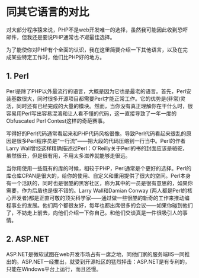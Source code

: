 # 同其它语言的对比

对大部分程序猿来说，PHP不是web开发唯一的选择，虽然我可能因此收到恐吓邮件，但我还是要说PHP通常也*不是*最佳选择。

为了能使你对PHP有个全面的认识，我在这里简要介绍一下其他语言，以及在完成某些特定工作时，他们比PHP好的地方。

## 1. Perl

Perl是除了PHP以外最流行的语言，大概是因为它也是最老的语言。首先，Perl安装基数很大，同时很多开源项目都需要Perl才能正常工作。它的优势是(非常)灵活，同时还有已经完成的大量的模块。然而，当你没有真正理解你在干什么时，很容易用Perl写出容易混淆和让人看不懂的代码，这一直接导致了一年一度的Obfuscated Perl Contest这样的奇葩赛事。

写得好的Perl代码通常看起来和PHP代码风格很像。导致Perl代码看起来很乱的原因是很多Perl程序员是“一行流”——把大段的代码压缩到一行当中。Perl的作者Larry Wall曾经这样精确描述过Perl：O'Reilly关于Perl的书的封面应该是骆驼，虽然很丑，但是很有用，不用太多滋养就能够走很远。

当你用使用一些既有的库的时候，相较于PHP，Perl通常是个更好的选择。Perl的库仓库CPAN是很大的，给你的使用、自定义和重用提供了很大的空间。Perl本身有一个活跃的，同时也是很酷的黑客社区，称为其中的一员是很有意思的，如果你需要，作为后盾也是很不错的。Larry Wall和Damian Conway (两人都是Perl的核心开发者)都是正直可敬的顶尖科学家——通过做一些很酷的新奇的工作来推动编程事业的发展。他们两个都很友好，每年也都出席很多的会议——如果你碰到他们了，不妨走上前去，向他们介绍一下你自己。和他们交谈真是一件很吸引人的事情。

## 2. ASP.NET

ASP.NET是微软试图在web开发市场占有一席之地，同他们家的服务端IIS一同推出的。ASP.NET一经推出，就受到开源社区的猛烈抨击：ASP.NET是有专利的，只能在Windows平台上运行，而且还慢。
